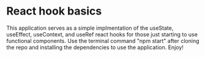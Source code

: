 # React hook basics

This application serves as a simple implmentation of the useState, useEffect, useContext, and useRef react hooks for those just starting to use functional components. Use the terminal command "npm start" after cloning the repo and installing the dependencies to use the application. Enjoy!